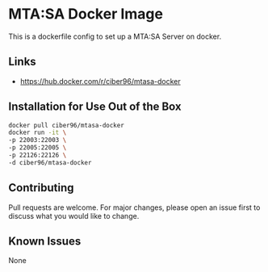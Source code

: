 # MTA:SA Docker Image

This is a dockerfile config to set up a MTA:SA Server on docker.

## Links
- https://hub.docker.com/r/ciber96/mtasa-docker

## Installation for Use Out of the Box
```bash
docker pull ciber96/mtasa-docker
docker run -it \
-p 22003:22003 \
-p 22005:22005 \
-p 22126:22126 \
-d ciber96/mtasa-docker
```
## Contributing
Pull requests are welcome. For major changes, please open an issue first to discuss what you would like to change.

## Known Issues
None

